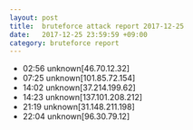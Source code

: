 ```yaml
---
layout: post
title:  bruteforce attack report 2017-12-25
date:   2017-12-25 23:59:59 +09:00
category: bruteforce report
---
```


* 02:56 unknown[46.70.12.32]
* 07:25 unknown[101.85.72.154]
* 14:02 unknown[37.214.199.62]
* 14:23 unknown[137.101.208.212]
* 21:19 unknown[31.148.211.198]
* 22:04 unknown[96.30.79.12]
